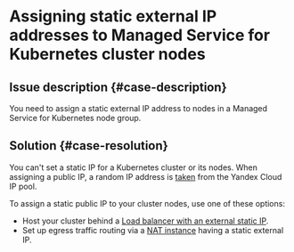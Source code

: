 # Assigning static external IP addresses to Managed Service for Kubernetes cluster nodes

## Issue description {#case-description}
You need to assign a static external IP address to nodes in a Managed Service for Kubernetes node group.

## Solution {#case-resolution}
You can't set a static IP for a Kubernetes cluster or its nodes. When assigning a public IP, a random IP address is [taken](../../../managed-kubernetes/operations/kubernetes-cluster/kubernetes-cluster-create.md#kubernetes-cluster-create) from the Yandex Cloud IP pool.

To assign a static public IP to your cluster nodes, use one of these options:
- Host your cluster behind a [Load balancer with an external static IP](../../../managed-kubernetes/operations/create-load-balancer.md).
- Set up egress traffic routing via a [NAT instance](../../../tutorials/routing/nat-instance.md) having a static external IP.
